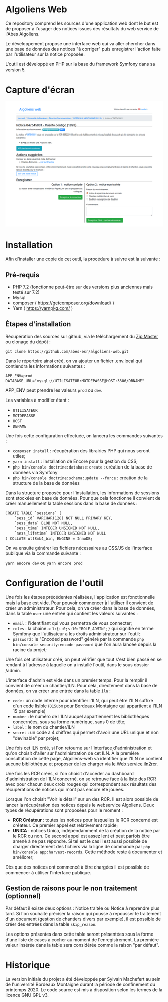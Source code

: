 # Algoliens Web

Ce repository comprend les sources d'une application web dont le but est de proposer à l'usager des notices issues des résultats du web service de l'Abes Algoliens.

Le développement propose une interface web qui va aller chercher dans une base de données des notices "à corriger" puis enregistrer l'action faite par l'utilisateur sur la notice proposée.

L'outil est développé en PHP sur la base du framework Symfony dans sa version 5.

# Capture d'écran

![Visualistion d'une notice](doc/screenshot.png)

# Installation

Afin d'installer une copie de cet outil, la procédure à suivre est la suivante :

## Pré-requis
* PHP 7.2 (fonctionne peut-être sur des versions plus anciennes mais testé sur 7.2)
* Mysql
* composer ( https://getcomposer.org/download/ )
* Yarn ( https://yarnpkg.com/ )

## Étapes d'installation
Récupération des sources sur github, via le téléchargement du [Zip Master](https://github.com/abes-esr/algoliens-web/archive/master.zip) ou clonage du dépôt : 
```
git clone https://github.com/abes-esr/algoliens-web.git
```

Dans le répertoire ainsi créé, on va ajouter un fichier .env.local qui contiendra les informations suivantes :
```
APP_ENV=prod
DATABASE_URL="mysql://UTILISATEUR:MOTDEPASSE@HOST:3306/DBNAME"
```

APP_ENV peut prendre les valeurs ```prod``` ou ```dev```.

Les variables à modifier étant : 
- ```UTILISATEUR```
- ```MOTDEPASSE```
- ```HOST```
- ```DBNAME```

Une fois cette configuration effectuée, on lancera les commandes suivantes :

- ```composer install``` : récupération des librairies PHP qui nous seront utiles;
- ```yarn install``` : installation de Encore pour la gestion du CSS;
- ```php bin/console doctrine:database:create``` : création de la base de données via Symfony
- ```php bin/console doctrine:schema:update --force``` : création de la structure de la base de données

Dans la structure proposée pour l'installation, les informations de sessions sont stockées en base de données. Pour que cela fonctionne il convient de créer manuellement la table sessions dans la base de données : 

```mysql
CREATE TABLE `sessions` (
    `sess_id` VARCHAR(128) NOT NULL PRIMARY KEY,
    `sess_data` BLOB NOT NULL,
    `sess_time` INTEGER UNSIGNED NOT NULL,
    `sess_lifetime` INTEGER UNSIGNED NOT NULL
) COLLATE utf8mb4_bin, ENGINE = InnoDB;
```

On va ensuite générer les fichiers nécessaires au CSS/JS de l'interface publique via la commande suivante : 

```yarn encore dev``` ou ```yarn encore prod```

# Configuration de l'outil
Une fois les étapes précédentes réalisées, l'application est fonctionnelle mais la base est vide. Pour pouvoir commencer à l'utiliser il convient de créer un administrateur. Pour cela, on va créer dans la base de données, dans la table ```user``` une entrée qui contient les valeurs suivantes : 

- ```email``` : l'identifiant qui vous permettra de vous connecter;
- ```roles``` : la chaîne ```a:1:{i:0;s:10:"ROLE_ADMIN";}``` qui signifie en terme Symfony que l'utilisateur a les droits administrateur sur l'outil;
- ```password``` : le "Encoded password" généré par la commande ```php bin/console security:encode-password``` que l'on aura lancée depuis la racine du projet;

Une fois cet utilisateur créé, on peut vérifier que tout s'est bien passé en se rendant à l'adresse à laquelle on a installé l'outil, dans le sous dossier /admin. 

L'interface d'admin est vide dans un premier temps. Pour la remplir il convient de créer un chantier/ILN. Pour cela, directement dans la base de données, on va créer une entrée dans la table ```iln``` : 

- ```code``` : un code interne pour identifier l'ILN, qui peut être l'ILN suffixé d'un code lisible (```015ubm``` pour Bordeaux Montaigne qui appartient à l'ILN 15 par exemple)
- ```number``` : le numéro de l'ILN auquel appartiennent les bibliothèques concernées, sous sa forme numérique, sans 0 de tête;
- ```label``` : le nom du chantier/ILN
- ```secret``` : un code à 4 chiffres qui permet d'avoir une URL unique et non "devinable" par projet; 

Une fois cet ILN créé, si l'on retourne sur l'interface d'administration et qu'on choisit d'aller sur l'administration de cet ILN. À la première consultation de cette page, Algoliens-web va identifier que l'ILN ne contient aucune bibliothèque et proposer de les charger via [le Web service iln2rcr](http://documentation.abes.fr/aideidrefdeveloppeur/index.html#MicroWebIln2rcr).

Une fois les RCR créés, si l'on choisit d'accéder au dashboard d'administration de l'ILN concerné, on se retrouve face à la liste des RCR avec pour chacun deux croix rouges qui correspondent aux résultats des récupérations de notices qui n'ont pas encore été jouées. 

Lorsque l'on choisit "Voir le détail" sur un des RCR. Il est alors possible de lancer la récupération des notices depuis le webservice Algoliens. Deux types de récupérations sont proposées pour le moment : 

- **RCR Créateur** : toutes les notices pour lesquelles le RCR concerné est créateur. Ce premier appel est relativement rapide;
- **UNICA** : notices Unica, indépendamment de la création de la notice par le RCR ou non. Ce second appel est assez lent et peut parfois être amené à ne pas répondre. Si tel est le cas il est aussi possible de charger directement des fichiers via la ligne de commande par ```php bin/console app:harvest-records```. Cette méthode reste à documenter et améliorer;

Dès que des notices ont commencé à être chargées il est possible de commencer à utiliser l'interface publique.

## Gestion de raisons pour le non traitement (optionnel)
Par défaut il existe deux options : Notice traitée ou Notice à reprendre plus tard. Si l'on souhaite préciser la raison qui pousse à repousser le traitement d'un document (gestion de chantiers divers par exemple), il est possible de créer des entrées dans la table ```skip_reason```. 

Les options présentes dans cette table seront présentées sous la forme d'une liste de cases à cocher au moment de l'enregistrement. La première valeur insérée dans la table sera considérée comme la raison "par défaut".

# Historique

La version initiale du projet a été développée par Sylvain Machefert au sein de l'université Bordeaux Montaigne durant la période de confinement du printemps 2020. Le code source est mis à disposition selon les termes de la licence GNU GPL v3.